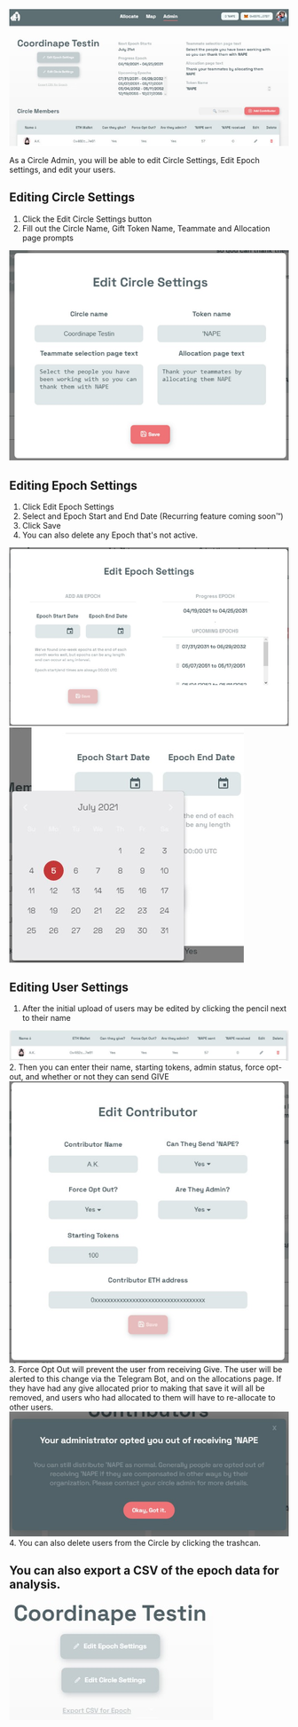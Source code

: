<img src="/images/Admin.jpg">

<p> As a Circle Admin, you will be able to edit Circle Settings, Edit Epoch settings, and edit your users. <p>

## Editing Circle Settings 
  1. Click the Edit Circle Settings button
  2. Fill out the Circle Name, Gift Token Name, Teammate and Allocation page prompts
<img src="/images/Circle Settings.jpg">


## Editing Epoch Settings
  1. Click Edit Epoch Settings
  2. Select and Epoch Start and End Date (Recurring feature coming soon™)
  3. Click Save
  4. You can also delete any Epoch that's not active. 
<img src="/images/Epoch Settings.jpg">
<img src="/images/Epoch Settings2.jpg">



## Editing User Settings
  1. After the initial upload of users may be edited by clicking the pencil next to their name
<img src="/images/User View.jpg">
  2. Then you can enter their name, starting tokens, admin status, force opt-out, and whether or not they can send GIVE
<img src="/images/Edit User.jpg">
  3. Force Opt Out will prevent the user from receiving Give. The user will be alerted to this change via the Telegram Bot, and on the allocations page. If they have had any give allocated prior to making that save it will all be removed, and users who had allocated to them will have to re-allocate to other users. 
<img src="/images/Opt Out.jpg">	
  4. You can also delete users from the Circle by clicking the trashcan.
  
  
  ## You can also export a CSV of the epoch data for analysis.
<img src="/images/Export.jpg">
